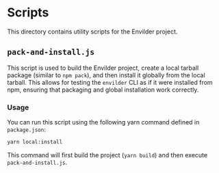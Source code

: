 # Scripts

This directory contains utility scripts for the Envilder project.

## `pack-and-install.js`

This script is used to build the Envilder project, create a local tarball package (similar to `npm pack`), and then install it globally from the local tarball. This allows for testing the `envilder` CLI as if it were installed from npm, ensuring that packaging and global installation work correctly.

### Usage

You can run this script using the following yarn command defined in `package.json`:

```bash
yarn local:install
```

This command will first build the project (`yarn build`) and then execute `pack-and-install.js`.

